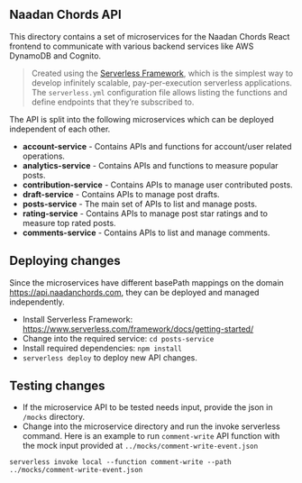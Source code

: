 ## Naadan Chords API
This directory contains a set of microservices for the Naadan Chords React frontend to communicate with various backend services like AWS DynamoDB and Cognito.

> Created using the [Serverless Framework](https://www.serverless.com), which is the simplest way to develop infinitely scalable, pay-per-execution serverless applications. The `serverless.yml` configuration file allows listing the functions and define endpoints that they’re subscribed to.

The API is split into the following microservices which can be deployed independent of each other.
* **account-service** - Contains APIs and functions for account/user related operations.
* **analytics-service** - Contains APIs and functions to measure popular posts.
* **contribution-service** - Contains APIs to manage user contributed posts.
* **draft-service** - Contains APIs to manage post drafts.
* **posts-service** - The main set of APIs to list and manage posts.
* **rating-service** - Contains APIs to manage post star ratings and to measure top rated posts.
* **comments-service** - Contains APIs to list and manage comments.

## Deploying changes
Since the microservices have different basePath mappings on the domain https://api.naadanchords.com, they can be deployed and managed independently.

* Install Serverless Framework: https://www.serverless.com/framework/docs/getting-started/
* Change into the required service: `cd posts-service`
* Install required dependencies: `npm install`
* `serverless deploy` to deploy new API changes.

## Testing changes
* If the microservice API to be tested needs input, provide the json in `/mocks` directory.
* Change into the microservice directory and run the invoke serverless command. Here is an example to run `comment-write` API function with the mock input provided at `../mocks/comment-write-event.json`

```
serverless invoke local --function comment-write --path ../mocks/comment-write-event.json
```

